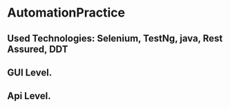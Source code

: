 # AutomationPractice

## Used Technologies: Selenium, TestNg, java, Rest Assured, DDT

## GUI Level. 
## Api Level.


